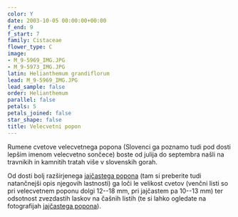 ```yaml
---
color: Y
date: 2003-10-05 00:00:00+00:00
f_end: 9
f_start: 7
family: Cistaceae
flower_type: C
image:
- M_9-5969_IMG.JPG
- M_9-5973_IMG.JPG
latin: Helianthemum grandiflorum
lead: M_9-5969_IMG.JPG
lead_sample: false
order: Helianthemum
parallel: false
petals: 5
petals_joined: false
star_shape: false
title: Velecvetni popon
---
```

Rumene cvetove velecvetnega popona (Slovenci ga poznamo tudi pod dosti lepšim imenom velecvetno sončece) boste od julija do septembra našli na travnikih in kamnitih tratah više v slovenskih gorah.

Od dosti bolj razširjenega [jajčastega popona](../helianthemumovatum/) (tam si preberite tudi natančnejši opis njegovih lastnosti) ga loči le velikost cvetov (venčni listi so pri velecvetnem poponu dolgi 12--18 mm, pri jajčastem pa 10--13 mm) ter odsotnost zvezdastih laskov na čašnih listih (te si lahko ogledate na fotografijah [jajčastega popona](../helianthemumovatum/)).
